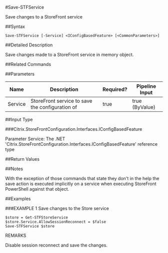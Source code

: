 #Save-STFService
Save changes to a StoreFront service
##Syntax
```Save-STFService [-Service] <IConfigBasedFeature> [<CommonParameters>]
```
##Detailed Description
Save changes made to a StoreFront service in memory object.
##Related Commands
##Parameters
|Name|Description|Required?|Pipeline Input||--|--|--|--||Service|StoreFront service to save the configuration of|true|true (ByValue)|##Input Type
###Citrix.StoreFrontConfiguration.Interfaces.IConfigBasedFeature
Parameter Service: The .NET 'Citrix.StoreFrontConfiguration.Interfaces.IConfigBasedFeature' reference type
##Return Values
##Notes
With the exception of those commands that state they don't in the help the save action is executed implicitly on a service when executing StoreFront PowerShell against that object.
##Examples
###EXAMPLE 1 Save changes to the Store service
```$store = Get-STFStoreService
$store.Service.AllowSessionReconnect = $false
Save-STFService $store
```
REMARKS
Disable session reconnect and save the changes.
